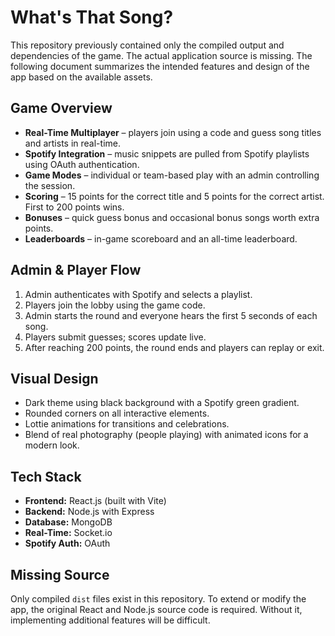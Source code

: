 # What's That Song?

This repository previously contained only the compiled output and dependencies of the game. The actual application source is missing. The following document summarizes the intended features and design of the app based on the available assets.

## Game Overview
- **Real-Time Multiplayer** – players join using a code and guess song titles and artists in real-time.
- **Spotify Integration** – music snippets are pulled from Spotify playlists using OAuth authentication.
- **Game Modes** – individual or team-based play with an admin controlling the session.
- **Scoring** – 15 points for the correct title and 5 points for the correct artist. First to 200 points wins.
- **Bonuses** – quick guess bonus and occasional bonus songs worth extra points.
- **Leaderboards** – in-game scoreboard and an all-time leaderboard.

## Admin & Player Flow
1. Admin authenticates with Spotify and selects a playlist.
2. Players join the lobby using the game code.
3. Admin starts the round and everyone hears the first 5 seconds of each song.
4. Players submit guesses; scores update live.
5. After reaching 200 points, the round ends and players can replay or exit.

## Visual Design
- Dark theme using black background with a Spotify green gradient.
- Rounded corners on all interactive elements.
- Lottie animations for transitions and celebrations.
- Blend of real photography (people playing) with animated icons for a modern look.

## Tech Stack
- **Frontend:** React.js (built with Vite)
- **Backend:** Node.js with Express
- **Database:** MongoDB
- **Real-Time:** Socket.io
- **Spotify Auth:** OAuth

## Missing Source
Only compiled `dist` files exist in this repository. To extend or modify the app, the original React and Node.js source code is required. Without it, implementing additional features will be difficult.

